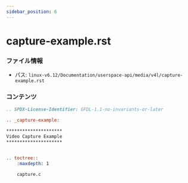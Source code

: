 ```yaml
---
sidebar_position: 6
---
```

# capture-example.rst

### ファイル情報

- パス: `linux-v6.12/Documentation/userspace-api/media/v4l/capture-example.rst`

### コンテンツ

```rst
.. SPDX-License-Identifier: GFDL-1.1-no-invariants-or-later

.. _capture-example:

*********************
Video Capture Example
*********************


.. toctree::
    :maxdepth: 1

    capture.c

```

